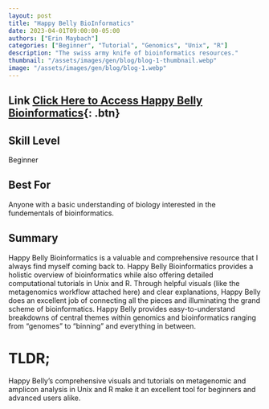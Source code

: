 ```yaml
---
layout: post
title: "Happy Belly BioInformatics"
date: 2023-04-01T09:00:00-05:00
authors: ["Erin Maybach"]
categories: ["Beginner", "Tutorial", "Genomics", "Unix", "R"]
description: "The swiss army knife of bioinformatics resources."
thumbnail: "/assets/images/gen/blog/blog-1-thumbnail.webp"
image: "/assets/images/gen/blog/blog-1.webp"
---
```


## Link [Click Here to Access Happy Belly Bioinformatics](https://astrobiomike.github.io/){: .btn}

## Skill Level

Beginner

## Best For

Anyone with a basic understanding of biology interested in the fundementals of bioinformatics. 

## Summary ##

Happy Belly Bioinformatics is a valuable and comprehensive resource that I always find myself coming back to. Happy Belly Bioinformatics provides a holistic overview of bioinformatics while also offering detailed computational tutorials in Unix and R. Through helpful visuals (like the metagenomics workflow attached here) and clear explanations, Happy Belly does an excellent job of connecting all the pieces and illuminating the grand scheme of bioinformatics. Happy Belly provides easy-to-understand breakdowns of central themes within genomics and bioinformatics ranging from “genomes” to “binning” and everything in between. 

# TLDR;
Happy Belly’s comprehensive visuals and tutorials on metagenomic and amplicon analysis in Unix and R make it an excellent tool for beginners and advanced users alike.

